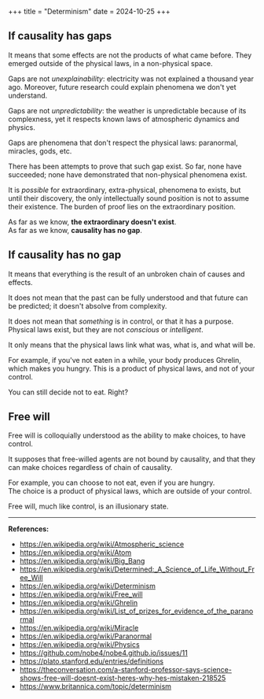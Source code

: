 +++
title = "Determinism"
date = 2024-10-25
+++

## If causality has gaps

It means that some effects are not the products of what came before. They
emerged outside of the physical laws, in a non-physical space.

Gaps are not _unexplainability_: electricity was not explained a thousand year
ago. Moreover, future research could explain phenomena we don't yet
understand.

Gaps are not _unpredictability_: the weather is unpredictable because of its
complexness, yet it respects known laws of atmospheric dynamics and physics.

Gaps are phenomena that don't respect the physical laws: paranormal, miracles,
gods, etc.

There has been attempts to prove that such gap exist. So far, none have
succeeded; none have demonstrated that non-physical phenomena exist.

It is _possible_ for extraordinary, extra-physical, phenomena to exists, but
until their discovery, the only intellectually sound position is not to assume
their existence. The burden of proof lies on the extraordinary position.

As far as we know, **the extraordinary doesn't exist**. <br>
As far as we know, **causality has no gap**.

## If causality has no gap

It means that everything is the result of an unbroken chain of causes and
effects.

It does not mean that the past can be fully understood and that future can be
predicted; it doesn't absolve from complexity.

It does not mean that _something_ is in control, or that it has a purpose.
Physical laws exist, but they are not _conscious_ or _intelligent_.

It only means that the physical laws link what was, what is, and what will be.

For example, if you've not eaten in a while, your body produces Ghrelin, which
makes you hungry. This is a product of physical laws, and not of your control.

You can still decide not to eat. Right?

## Free will

Free will is colloquially understood as the ability to make choices, to have
control.

It supposes that free-willed agents are not bound by causality, and that they
can make choices regardless of chain of causality.

For example, you can choose to not eat, even if you are hungry. <br>
The choice is a product of physical laws, which are outside of your control.

Free will, much like control, is an illusionary state.

---

**References:**

- https://en.wikipedia.org/wiki/Atmospheric_science
- https://en.wikipedia.org/wiki/Atom
- https://en.wikipedia.org/wiki/Big_Bang
- https://en.wikipedia.org/wiki/Determined:_A_Science_of_Life_Without_Free_Will
- https://en.wikipedia.org/wiki/Determinism
- https://en.wikipedia.org/wiki/Free_will
- https://en.wikipedia.org/wiki/Ghrelin
- https://en.wikipedia.org/wiki/List_of_prizes_for_evidence_of_the_paranormal
- https://en.wikipedia.org/wiki/Miracle
- https://en.wikipedia.org/wiki/Paranormal
- https://en.wikipedia.org/wiki/Physics
- https://github.com/nobe4/nobe4.github.io/issues/11
- https://plato.stanford.edu/entries/definitions
- https://theconversation.com/a-stanford-professor-says-science-shows-free-will-doesnt-exist-heres-why-hes-mistaken-218525
- https://www.britannica.com/topic/determinism
